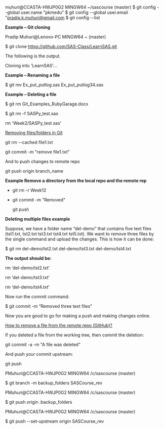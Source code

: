 
muhuri@CCASTA-HWJP0G2 MINGW64 ~/sascourse (master)
$ git config --global user.name "pkmedu"
$ git config --global user.email "pradip.k.muhuri@gmail.com
$ git config --list


**Example – Git cloning**

Pradip Muhuri\@Lenovo-PC MINGW64 \~ (master)

\$ git clone <https://github.com/SAS-Class/LearnSAS.git>

The following is the output.

Cloning into 'LearnSAS'...

**Example – Renaming a file**

\$ git mv Ex_put_putlog.sas Ex_put_putlog34.sas

**Example – Deleting a file**

\$ git rm Git_Examples_RubyGarage.docx

\$ git rm -f SASPy_test.sas

rm 'Week2/SASPy_test.sas'

[Removing files/folders in
Git](https://www.jquery-az.com/remove-file-directory-git/)

git rm --cached file1.txt

git commit -m "remove file1.txt"

And to push changes to remote repo

git push origin branch_name

**Example Remove a directory from the local repo and the remote rep**

-   git rm -r Week12

-   git commit -m "Removed"

    git push

**Deleting multiple files example**

Suppose, we have a folder name “del-demo” that contains five text files
(tst1.txt, tst2.txt tst3.txt tst4.txt tst5.txt). We want to remove three files
by the single command and upload the changes. This is how it can be done:

\$ git rm del-demo/tst2.txt del-demo/tst3.txt del-demo/tst4.txt

**The output should be:**

rm ‘del-demo/tst2.txt’

rm ‘del-demo/tst3.txt’

rm ‘del-demo/tst4.txt’

Now run the commit command:

\$ git commit -m “Removed three text files”

Now you are good to go for making a push and making changes online.

[How to remove a file from the remote repo
(GitHub)?](https://stackoverflow.com/questions/2047465/how-can-i-delete-a-file-from-git-repo)

If you deleted a file from the working tree, then commit the deletion:

git commit -a -m "A file was deleted"

And push your commit upstream:

git push

PMuhuri\@CCASTA-HWJP0G2 MINGW64 /c/sascourse (master)

\$ git branch -m backup_folders SASCourse_rev

PMuhuri\@CCASTA-HWJP0G2 MINGW64 /c/sascourse (master)

\$ git push origin :backup_folders

PMuhuri\@CCASTA-HWJP0G2 MINGW64 /c/sascourse (master)

\$ git push --set-upstream origin SASCourse_rev
